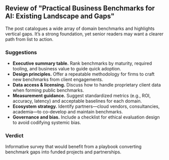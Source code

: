 ## Review of "Practical Business Benchmarks for AI: Existing Landscape and Gaps"

The post catalogues a wide array of domain benchmarks and highlights vertical gaps. It’s a strong foundation, yet senior readers may want a clearer path from list to action.

### Suggestions
- **Executive summary table.** Rank benchmarks by maturity, required tooling, and business value to guide quick adoption.
- **Design principles.** Offer a repeatable methodology for firms to craft new benchmarks from client engagements.
- **Data access & licensing.** Discuss how to handle proprietary client data when forming public benchmarks.
- **Measurement guidance.** Suggest standardized metrics (e.g., ROI, accuracy, latency) and acceptable baselines for each domain.
- **Ecosystem strategy.** Identify partners—cloud vendors, consultancies, academia—to co-develop and maintain benchmarks.
- **Governance and bias.** Include a checklist for ethical evaluation design to avoid codifying systemic bias.

### Verdict
Informative survey that would benefit from a playbook converting benchmark gaps into funded projects and partnerships.
